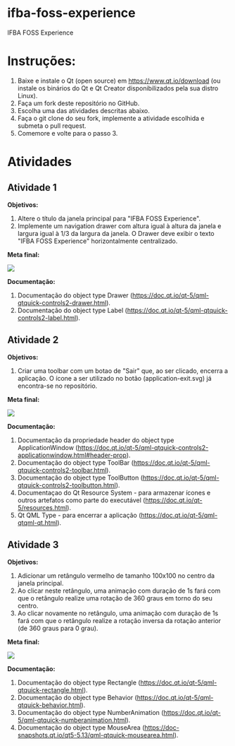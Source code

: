 # ifba-foss-experience
IFBA FOSS Experience

# Instruções:
1. Baixe e instale o Qt (open source) em https://www.qt.io/download (ou instale os binários do Qt e Qt Creator disponibilizados pela sua distro Linux).
2. Faça um fork deste repositório no GitHub.
3. Escolha uma das atividades descritas abaixo.
4. Faça o git clone do seu fork, implemente a atividade escolhida e submeta o pull request.
5. Comemore e volte para o passo 3.

# Atividades

## Atividade 1
**Objetivos:**
1. Altere o título da janela principal para "IFBA FOSS Experience".
2. Implemente um navigation drawer com altura igual à altura da janela e largura igual à 1/3 da largura da janela. O Drawer deve exibir o texto "IFBA FOSS Experience" horizontalmente centralizado.

**Meta final:**

![](https://ibin.co/4ueAg9VIxkmH.png)

**Documentação:**
1. Documentação do object type Drawer (https://doc.qt.io/qt-5/qml-qtquick-controls2-drawer.html).
2. Documentação do object type Label (https://doc.qt.io/qt-5/qml-qtquick-controls2-label.html).

## Atividade 2
**Objetivos:**
1. Criar uma toolbar com um botao de "Sair" que, ao ser clicado, encerra a aplicação. O ícone a ser utilizado no botão (application-exit.svg) já encontra-se no repositório.

**Meta final:**

![](https://ibin.co/4ueDQJLrgRIf.png)

**Documentação:**
1. Documentação da propriedade header do object type ApplicationWindow (https://doc.qt.io/qt-5/qml-qtquick-controls2-applicationwindow.html#header-prop).
2. Documentação do object type ToolBar (https://doc.qt.io/qt-5/qml-qtquick-controls2-toolbar.html).
2. Documentação do object type ToolButton (https://doc.qt.io/qt-5/qml-qtquick-controls2-toolbutton.html).
3. Documentaçao do Qt Resource System - para armazenar ícones e outros artefatos como parte do executável (https://doc.qt.io/qt-5/resources.html).
4. Qt QML Type - para encerrar a aplicação (https://doc.qt.io/qt-5/qml-qtqml-qt.html).

## Atividade 3
**Objetivos:**
1. Adicionar um retângulo vermelho de tamanho 100x100 no centro da janela principal.
2. Ao clicar neste retângulo, uma animação com duração de 1s fará com que o retângulo realize uma rotação de 360 graus em torno do seu centro.
3. Ao clicar novamente no retângulo, uma animação com duração de 1s fará com que o retângulo realize a rotação inversa da rotação anterior (de 360 graus para 0 grau).

**Meta final:**

![](https://ibin.co/4ueIXWaglDmN.gif)

**Documentação:**
1. Documentação do object type Rectangle (https://doc.qt.io/qt-5/qml-qtquick-rectangle.html).
2. Documentação do object type Behavior (https://doc.qt.io/qt-5/qml-qtquick-behavior.html).
3. Documentação do object type NumberAnimation (https://doc.qt.io/qt-5/qml-qtquick-numberanimation.html).
4. Documentação do object type MouseArea (https://doc-snapshots.qt.io/qt5-5.13/qml-qtquick-mousearea.html).

